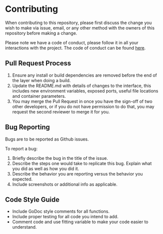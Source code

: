 # Contributing

When contributing to this repository, please first discuss the change you wish to make via issue,
email, or any other method with the owners of this repository before making a change. 

Please note we have a code of conduct, please follow it in all your interactions with the project.
The code of conduct can be found [here](CODE_OF_CONDUCT.md).

## Pull Request Process

1. Ensure any install or build dependencies are removed before the end of the layer when doing a 
   build.
2. Update the README.md with details of changes to the interface, this includes new environment 
   variables, exposed ports, useful file locations and container parameters.
3. You may merge the Pull Request in once you have the sign-off of two other developers, or if you 
   do not have permission to do that, you may request the second reviewer to merge it for you.

## Bug Reporting
Bugs are to be reported as Github issues.  
  
To report a bug:  
1. Briefly describe the bug in the title of the issue.
2. Describe the steps one would take to replicate this bug. Explain what you did as well as how you did it.
3. Describe the behavior you are reporting versus the behavior you expected.
4. Include screenshots or additional info as applicable.

## Code Style Guide
* Include GoDoc style comments for all functions.
* Include proper testing for all code you intend to add.
* Comment code and use fitting variable to make your code easier to understand.
